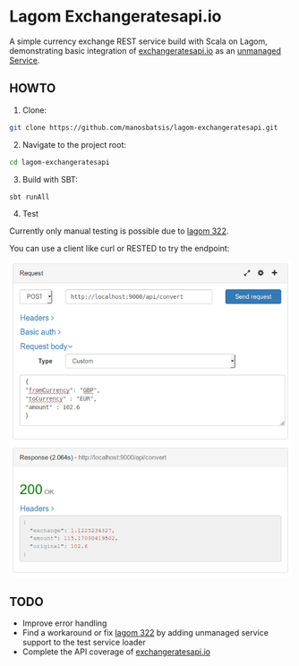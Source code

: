 # Lagom Exchangeratesapi.io

A simple currency exchange REST service build with Scala on Lagom, 
demonstrating basic integration of [exchangeratesapi.io](http://exchangeratesapi.io/) 
as an [unmanaged Service](https://www.lagomframework.com/documentation/1.4.x/scala/ServiceLocator.html#Communicating-with-external-services).

## HOWTO

1) Clone:

```bash
git clone https://github.com/manosbatsis/lagom-exchangeratesapi.git
```
2) Navigate to the project root:

```bash
cd lagom-exchangeratesapi
```
3) Build with SBT:

```bash
sbt runAll
```

4) Test

Currently only manual testing is possible due to [lagom 322](https://github.com/lagom/lagom/issues/322).

You can use a client like curl or RESTED to try the endpoint:
 
![RESTED Screenshot][rested]

## TODO

- Improve error handling
- Find a workaround or fix [lagom 322](https://github.com/lagom/lagom/issues/322) by adding unmanaged service support to the test service loader
- Complete the API coverage of [exchangeratesapi.io](http://exchangeratesapi.io/)


[rested]: etc/img/rested.png "RESTED Screenshot" 